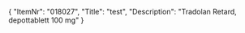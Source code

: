 {
  "ItemNr": "018027",
  "Title": "test",
  "Description": "Tradolan Retard, depottablett 100 mg"
}